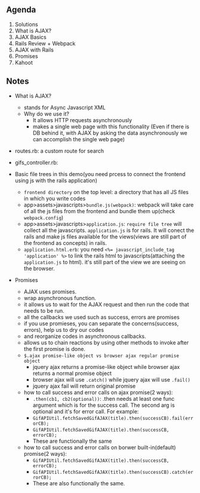 ## Agenda
  
1. Solutions
2. What is AJAX?
3. AJAX Basics
4. Rails Review + Webpack
5. AJAX with Rails
6. Promises
7. Kahoot

## Notes

- What is AJAX?
  - stands for Async Javascript XML
  - Why do we use it?
    - It allows HTTP requests asynchronously 
    - makes a single web page with this functionality (Even if there is DB behind it, with AJAX by asking the data asynchronously we can accomplish the single web page)

- routes.rb: a custom route for search
- gifs_controller.rb: 

- Basic file trees in this demo(you need prcess to connect the frontend using js with the rails application)
  - `frontend directory` on the top level: a directory that has all JS files in which you write codes
  - app>assets>javascripts>`bundle.js(webpack)`: webpack will take care of all the js files from the frontend and bundle them up(check `webpack.config`)
  - app>assets>javascripts>`application.js`: `require file tree` will collect all the javascripts. `application.js` is for rails. It will conect the rails and make js files available for the views(views are still part of the frontend as concepts) in rails.  
  - `application.html.erb`: you need `<%= javascript_include_tag 'application' %>` to link the rails html to javascripts(attaching the `application.js` to html). it's still part of the view we are seeing on the browser. 


- Promises
  - AJAX uses promises. 
  - wrap asynchronous function. 
  - it allows us to wait for the AJAX request and then run the code that needs to be run.
  - all the callbacks we used such as success, errors are promises
  - if you use promieses, you can separate the concerns(success, errors), help us to dry our codes
  - and reorganize codes in asynchronous callbacks. 
  - allows us to chain reactions by using other methods to invoke after the first promise is done. 
  - `$.ajax promise-like object vs browser ajax regular promise object `
    - jquery ajax returns a promise-like object while browser ajax returns a normal promise object
    - browser ajax will use `.catch()` while jquery ajax will use `.fail()`
    - jquery ajax fail will return original promise
  - how to call success and error calls on ajax promise(2 ways):
    - `.then(cb1, cb2(optional))`: .then needs at least one func argument which is for the success call. The second arg is optional and it's for error call. For example: 
    - `GifAPIUtil.fetchSavedGifAJAX(title).then(successCB).fail(errorCB);`
    - `GifAPIUtil.fetchSavedGifAJAX(title).then(successCB, errorCB);`
    - These are functionally the same
  - how to call success and error calls on borwer built-in(default) promise(2 ways):
    - `GifAPIUtil.fetchSavedGifAJAX(title).then(successCB, errorCB);`
    - `GifAPIUtil.fetchSavedGifAJAX(title).then(successCB).catch(errorCB);`
    - These are also functionally the same. 